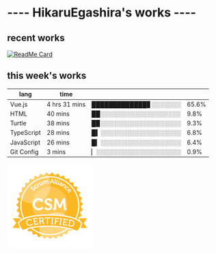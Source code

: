 # ---- HikaruEgashira's works ----

## recent works

[![ReadMe Card](https://github-readme-stats.vercel.app/api/pin/?username=twin-te&repo=twinte-front)](https://github.com/twin-te/twinte-front)

## this week's works

| lang        | time           |                       |        |
| ----------- | -------------- | --------------------- | ------ |
| Vue.js      | 4 hrs 31 mins  | █████████████▊░░░░░░░ |  65.6% |
| HTML        | 40 mins        | ██░░░░░░░░░░░░░░░░░░░ |   9.8% |
| Turtle      | 38 mins        | █▉░░░░░░░░░░░░░░░░░░░ |   9.3% |
| TypeScript  | 28 mins        | █▍░░░░░░░░░░░░░░░░░░░ |   6.8% |
| JavaScript  | 26 mins        | █▎░░░░░░░░░░░░░░░░░░░ |   6.4% |
| Git Config  | 3 mins         | ▏░░░░░░░░░░░░░░░░░░░░ |   0.9% |

<img src="./image/seal-csm.png" alt="" data-canonical-src="./image/seal-csm.png" width="200" height="200" />
